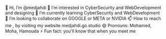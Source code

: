 👋 Hi, I’m @medjahdi 👀 I’m interested in CyberSecurity and WebDevelopment and designing 🌱 I’m currently learning CyberSecurity and WebDevelopment 💞️ I’m looking to collaborate on GOOGLE or META or NVIDIA 📫 How to reach me , by visiting my website medjahdi.go.studio 😄 Pronouns: Mohamed, Moha, Hamouda ⚡ Fun fact: you'll know that when you meet me
